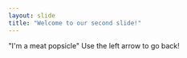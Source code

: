 ```yaml
---
layout: slide
title: "Welcome to our second slide!"
---
```

"I'm a meat popsicle"
Use the left arrow to go back!

